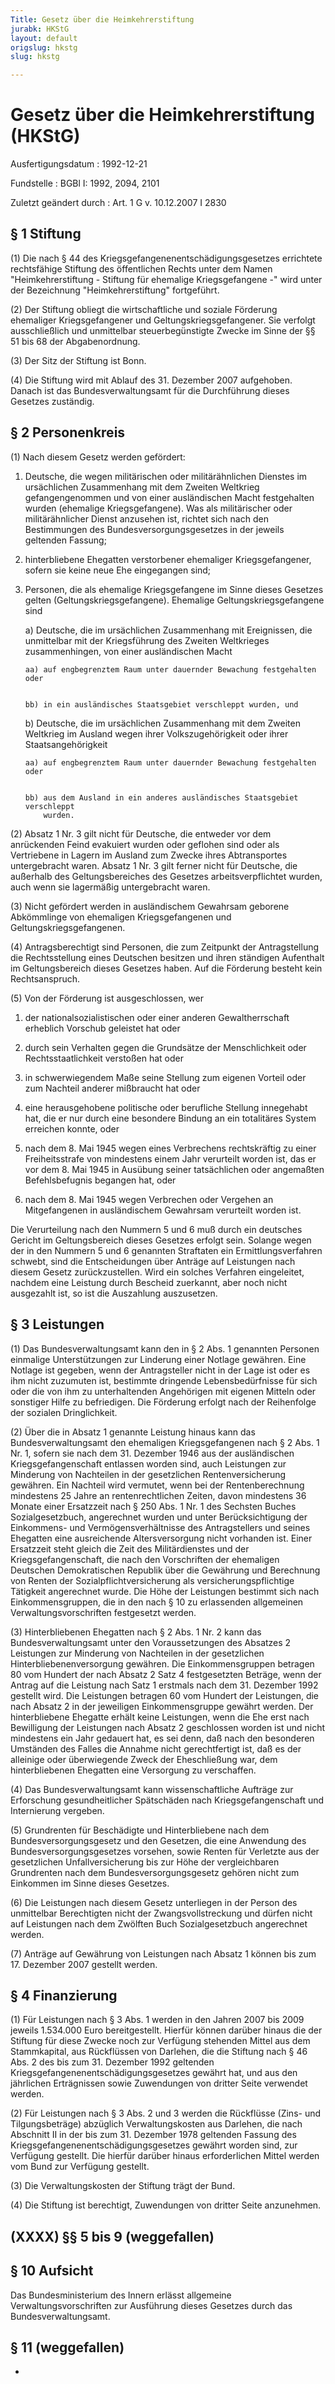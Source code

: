 ```yaml
---
Title: Gesetz über die Heimkehrerstiftung
jurabk: HKStG
layout: default
origslug: hkstg
slug: hkstg

---
```


# Gesetz über die Heimkehrerstiftung (HKStG)

Ausfertigungsdatum
:   1992-12-21

Fundstelle
:   BGBl I: 1992, 2094, 2101

Zuletzt geändert durch
:   Art. 1 G v. 10.12.2007 I 2830

## § 1 Stiftung

(1) Die nach § 44 des Kriegsgefangenenentschädigungsgesetzes
errichtete rechtsfähige Stiftung des öffentlichen Rechts unter dem
Namen "Heimkehrerstiftung - Stiftung für ehemalige Kriegsgefangene -"
wird unter der Bezeichnung "Heimkehrerstiftung" fortgeführt.

(2) Der Stiftung obliegt die wirtschaftliche und soziale Förderung
ehemaliger Kriegsgefangener und Geltungskriegsgefangener. Sie verfolgt
ausschließlich und unmittelbar steuerbegünstigte Zwecke im Sinne der
§§ 51 bis 68 der Abgabenordnung.

(3) Der Sitz der Stiftung ist Bonn.

(4) Die Stiftung wird mit Ablauf des 31. Dezember 2007 aufgehoben.
Danach ist das Bundesverwaltungsamt für die Durchführung dieses
Gesetzes zuständig.

## § 2 Personenkreis

(1) Nach diesem Gesetz werden gefördert:

1.  Deutsche, die wegen militärischen oder militärähnlichen Dienstes im
    ursächlichen Zusammenhang mit dem Zweiten Weltkrieg gefangengenommen
    und von einer ausländischen Macht festgehalten wurden (ehemalige
    Kriegsgefangene). Was als militärischer oder militärähnlicher Dienst
    anzusehen ist, richtet sich nach den Bestimmungen des
    Bundesversorgungsgesetzes in der jeweils geltenden Fassung;


2.  hinterbliebene Ehegatten verstorbener ehemaliger Kriegsgefangener,
    sofern sie keine neue Ehe eingegangen sind;


3.  Personen, die als ehemalige Kriegsgefangene im Sinne dieses Gesetzes
    gelten (Geltungskriegsgefangene). Ehemalige Geltungskriegsgefangene
    sind

    a)  Deutsche, die im ursächlichen Zusammenhang mit Ereignissen, die
        unmittelbar mit der Kriegsführung des Zweiten Weltkrieges
        zusammenhingen, von einer ausländischen Macht

        aa) auf engbegrenztem Raum unter dauernder Bewachung festgehalten oder


        bb) in ein ausländisches Staatsgebiet verschleppt wurden, und





    b)  Deutsche, die im ursächlichen Zusammenhang mit dem Zweiten Weltkrieg
        im Ausland wegen ihrer Volkszugehörigkeit oder ihrer
        Staatsangehörigkeit

        aa) auf engbegrenztem Raum unter dauernder Bewachung festgehalten oder


        bb) aus dem Ausland in ein anderes ausländisches Staatsgebiet verschleppt
            wurden.










(2) Absatz 1 Nr. 3 gilt nicht für Deutsche, die entweder vor dem
anrückenden Feind evakuiert wurden oder geflohen sind oder als
Vertriebene in Lagern im Ausland zum Zwecke ihres Abtransportes
untergebracht waren. Absatz 1 Nr. 3 gilt ferner nicht für Deutsche,
die außerhalb des Geltungsbereiches des Gesetzes arbeitsverpflichtet
wurden, auch wenn sie lagermäßig untergebracht waren.

(3) Nicht gefördert werden in ausländischem Gewahrsam geborene
Abkömmlinge von ehemaligen Kriegsgefangenen und
Geltungskriegsgefangenen.

(4) Antragsberechtigt sind Personen, die zum Zeitpunkt der
Antragstellung die Rechtsstellung eines Deutschen besitzen und ihren
ständigen Aufenthalt im Geltungsbereich dieses Gesetzes haben. Auf die
Förderung besteht kein Rechtsanspruch.

(5) Von der Förderung ist ausgeschlossen, wer

1.  der nationalsozialistischen oder einer anderen Gewaltherrschaft
    erheblich Vorschub geleistet hat oder


2.  durch sein Verhalten gegen die Grundsätze der Menschlichkeit oder
    Rechtsstaatlichkeit verstoßen hat oder


3.  in schwerwiegendem Maße seine Stellung zum eigenen Vorteil oder zum
    Nachteil anderer mißbraucht hat oder


4.  eine herausgehobene politische oder berufliche Stellung innegehabt
    hat, die er nur durch eine besondere Bindung an ein totalitäres System
    erreichen konnte, oder


5.  nach dem 8. Mai 1945 wegen eines Verbrechens rechtskräftig zu einer
    Freiheitsstrafe von mindestens einem Jahr verurteilt worden ist, das
    er vor dem 8. Mai 1945 in Ausübung seiner tatsächlichen oder
    angemaßten Befehlsbefugnis begangen hat, oder


6.  nach dem 8. Mai 1945 wegen Verbrechen oder Vergehen an Mitgefangenen
    in ausländischem Gewahrsam verurteilt worden ist.



Die Verurteilung nach den Nummern 5 und 6 muß durch ein deutsches
Gericht im Geltungsbereich dieses Gesetzes erfolgt sein. Solange wegen
der in den Nummern 5 und 6 genannten Straftaten ein
Ermittlungsverfahren schwebt, sind die Entscheidungen über Anträge auf
Leistungen nach diesem Gesetz zurückzustellen. Wird ein solches
Verfahren eingeleitet, nachdem eine Leistung durch Bescheid zuerkannt,
aber noch nicht ausgezahlt ist, so ist die Auszahlung auszusetzen.

## § 3 Leistungen

(1) Das Bundesverwaltungsamt kann den in § 2 Abs. 1 genannten Personen
einmalige Unterstützungen zur Linderung einer Notlage gewähren. Eine
Notlage ist gegeben, wenn der Antragsteller nicht in der Lage ist oder
es ihm nicht zuzumuten ist, bestimmte dringende Lebensbedürfnisse für
sich oder die von ihm zu unterhaltenden Angehörigen mit eigenen
Mitteln oder sonstiger Hilfe zu befriedigen. Die Förderung erfolgt
nach der Reihenfolge der sozialen Dringlichkeit.

(2) Über die in Absatz 1 genannte Leistung hinaus kann das
Bundesverwaltungsamt den ehemaligen Kriegsgefangenen nach § 2 Abs. 1
Nr. 1, sofern sie nach dem 31. Dezember 1946 aus der ausländischen
Kriegsgefangenschaft entlassen worden sind, auch Leistungen zur
Minderung von Nachteilen in der gesetzlichen Rentenversicherung
gewähren. Ein Nachteil wird vermutet, wenn bei der Rentenberechnung
mindestens 25 Jahre an rentenrechtlichen Zeiten, davon mindestens 36
Monate einer Ersatzzeit nach § 250 Abs. 1 Nr. 1 des Sechsten Buches
Sozialgesetzbuch, angerechnet wurden und unter Berücksichtigung der
Einkommens- und Vermögensverhältnisse des Antragstellers und seines
Ehegatten eine ausreichende Altersversorgung nicht vorhanden ist.
Einer Ersatzzeit steht gleich die Zeit des Militärdienstes und der
Kriegsgefangenschaft, die nach den Vorschriften der ehemaligen
Deutschen Demokratischen Republik über die Gewährung und Berechnung
von Renten der Sozialpflichtversicherung als versicherungspflichtige
Tätigkeit angerechnet wurde. Die Höhe der Leistungen bestimmt sich
nach Einkommensgruppen, die in den nach § 10 zu erlassenden
allgemeinen Verwaltungsvorschriften festgesetzt werden.

(3) Hinterbliebenen Ehegatten nach § 2 Abs. 1 Nr. 2 kann das
Bundesverwaltungsamt unter den Voraussetzungen des Absatzes 2
Leistungen zur Minderung von Nachteilen in der gesetzlichen
Hinterbliebenenversorgung gewähren. Die Einkommensgruppen betragen 80
vom Hundert der nach Absatz 2 Satz 4 festgesetzten Beträge, wenn der
Antrag auf die Leistung nach Satz 1 erstmals nach dem 31. Dezember
1992 gestellt wird. Die Leistungen betragen 60 vom Hundert der
Leistungen, die nach Absatz 2 in der jeweiligen Einkommensgruppe
gewährt werden. Der hinterbliebene Ehegatte erhält keine Leistungen,
wenn die Ehe erst nach Bewilligung der Leistungen nach Absatz 2
geschlossen worden ist und nicht mindestens ein Jahr gedauert hat, es
sei denn, daß nach den besonderen Umständen des Falles die Annahme
nicht gerechtfertigt ist, daß es der alleinige oder überwiegende Zweck
der Eheschließung war, dem hinterbliebenen Ehegatten eine Versorgung
zu verschaffen.

(4) Das Bundesverwaltungsamt kann wissenschaftliche Aufträge zur
Erforschung gesundheitlicher Spätschäden nach Kriegsgefangenschaft und
Internierung vergeben.

(5) Grundrenten für Beschädigte und Hinterbliebene nach dem
Bundesversorgungsgesetz und den Gesetzen, die eine Anwendung des
Bundesversorgungsgesetzes vorsehen, sowie Renten für Verletzte aus der
gesetzlichen Unfallversicherung bis zur Höhe der vergleichbaren
Grundrenten nach dem Bundesversorgungsgesetz gehören nicht zum
Einkommen im Sinne dieses Gesetzes.

(6) Die Leistungen nach diesem Gesetz unterliegen in der Person des
unmittelbar Berechtigten nicht der Zwangsvollstreckung und dürfen
nicht auf Leistungen nach dem Zwölften Buch Sozialgesetzbuch
angerechnet werden.

(7) Anträge auf Gewährung von Leistungen nach Absatz 1 können bis zum
17\. Dezember 2007 gestellt werden.

## § 4 Finanzierung

(1) Für Leistungen nach § 3 Abs. 1 werden in den Jahren 2007 bis 2009
jeweils 1.534.000 Euro bereitgestellt. Hierfür können darüber hinaus
die der Stiftung für diese Zwecke noch zur Verfügung stehenden Mittel
aus dem Stammkapital, aus Rückflüssen von Darlehen, die die Stiftung
nach § 46 Abs. 2 des bis zum 31. Dezember 1992 geltenden
Kriegsgefangenenentschädigungsgesetzes gewährt hat, und aus den
jährlichen Erträgnissen sowie Zuwendungen von dritter Seite verwendet
werden.

(2) Für Leistungen nach § 3 Abs. 2 und 3 werden die Rückflüsse (Zins-
und Tilgungsbeträge) abzüglich Verwaltungskosten aus Darlehen, die
nach Abschnitt II in der bis zum 31. Dezember 1978 geltenden Fassung
des Kriegsgefangenenentschädigungsgesetzes gewährt worden sind, zur
Verfügung gestellt. Die hierfür darüber hinaus erforderlichen Mittel
werden vom Bund zur Verfügung gestellt.

(3) Die Verwaltungskosten der Stiftung trägt der Bund.

(4) Die Stiftung ist berechtigt, Zuwendungen von dritter Seite
anzunehmen.

## (XXXX) §§ 5 bis 9 (weggefallen)

## § 10 Aufsicht

Das Bundesministerium des Innern erlässt allgemeine
Verwaltungsvorschriften zur Ausführung dieses Gesetzes durch das
Bundesverwaltungsamt.

## § 11 (weggefallen)

-

